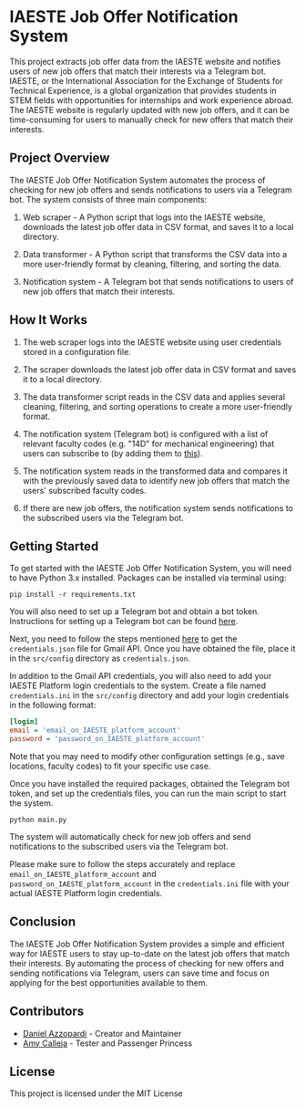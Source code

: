 IAESTE Job Offer Notification System
====================================

This project extracts job offer data from the IAESTE website and notifies users of new job offers that match their interests via a Telegram bot. IAESTE, or the International Association for the Exchange of Students for Technical Experience, is a global organization that provides students in STEM fields with opportunities for internships and work experience abroad. The IAESTE website is regularly updated with new job offers, and it can be time-consuming for users to manually check for new offers that match their interests.

Project Overview
----------------

The IAESTE Job Offer Notification System automates the process of checking for new job offers and sends notifications to users via a Telegram bot. The system consists of three main components:

1.  Web scraper - A Python script that logs into the IAESTE website, downloads the latest job offer data in CSV format, and saves it to a local directory.

2.  Data transformer - A Python script that transforms the CSV data into a more user-friendly format by cleaning, filtering, and sorting the data.

3.  Notification system - A Telegram bot that sends notifications to users of new job offers that match their interests.

How It Works
------------

1.  The web scraper logs into the IAESTE website using user credentials stored in a configuration file.

2.  The scraper downloads the latest job offer data in CSV format and saves it to a local directory.

3.  The data transformer script reads in the CSV data and applies several cleaning, filtering, and sorting operations to create a more user-friendly format.

4.  The notification system (Telegram bot) is configured with a list of relevant faculty codes (e.g. "14D" for mechanical engineering) that users can subscribe to (by adding them to [this](src/constants/relevantFacultyCodes.py)).

5.  The notification system reads in the transformed data and compares it with the previously saved data to identify new job offers that match the users' subscribed faculty codes.

6.  If there are new job offers, the notification system sends notifications to the subscribed users via the Telegram bot.

Getting Started
---------------

To get started with the IAESTE Job Offer Notification System, you will need to have Python 3.x installed. Packages can be installed via terminal using:

```
pip install -r requirements.txt
```

You will also need to set up a Telegram bot and obtain a bot token. Instructions for setting up a Telegram bot can be found [here](https://core.telegram.org/bots#creating-a-new-bot).

Next, you need to follow the steps mentioned [here](https://developers.google.com/gmail/api/quickstart/python) to get the `credentials.json` file for Gmail API. Once you have obtained the file, place it in the `src/config` directory as `credentials.json`.

In addition to the Gmail API credentials, you will also need to add your IAESTE Platform login credentials to the system. Create a file named `credentials.ini` in the `src/config` directory and add your login credentials in the following format:

```ini
[login]
email = 'email_on_IAESTE_platform_account'
password = 'password_on_IAESTE_platform_account'
```

Note that you may need to modify other configuration settings (e.g., save locations, faculty codes) to fit your specific use case.

Once you have installed the required packages, obtained the Telegram bot token, and set up the credentials files, you can run the main script to start the system.

```
python main.py
```

The system will automatically check for new job offers and send notifications to the subscribed users via the Telegram bot.

Please make sure to follow the steps accurately and replace `email_on_IAESTE_platform_account` and `password_on_IAESTE_platform_account` in the `credentials.ini` file with your actual IAESTE Platform login credentials.

Conclusion
----------

The IAESTE Job Offer Notification System provides a simple and efficient way for IAESTE users to stay up-to-date on the latest job offers that match their interests. By automating the process of checking for new offers and sending notifications via Telegram, users can save time and focus on applying for the best opportunities available to them.

Contributors
------------

-   [Daniel Azzopardi](https://github.com/SlothEater) - Creator and Maintainer
-   [Amy Calleja](https://github.com/AmyCalleja) - Tester and Passenger Princess

License
-------

This project is licensed under the MIT License
